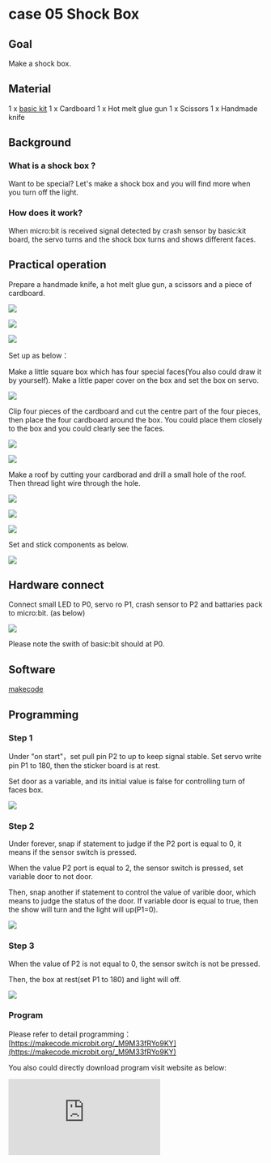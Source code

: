 ﻿# case 05 Shock Box

## Goal


 Make a shock box.

## Material

1 x [basic kit](https://shop.elecfreaks.com/products/elecfreaks-micro-bit-beginner-basic-kit-without-micro-bit-board?_pos=1&_sid=b2a4954fa&_ss=r)
 1 x Cardboard
 1 x Hot melt glue gun
 1 x Scissors
 1 x Handmade knife



## Background

### What is a shock box ?

 Want to be special? Let's make a shock box and you will find more when you turn off the light.

### How does it work?

 When micro:bit is received signal detected by crash sensor by basic:kit board, the servo turns and the shock box turns and shows different faces.


## Practical operation

Prepare a handmade knife, a hot melt glue gun, a scissors and a piece of cardboard.

![](https://wiki-media-ef.oss-cn-hongkong.aliyuncs.com//images/5fTCOyS.jpg)

![](https://wiki-media-ef.oss-cn-hongkong.aliyuncs.com//images/OsrstYv.jpg)

![](https://wiki-media-ef.oss-cn-hongkong.aliyuncs.com//images/t6A0IwP.jpg)

Set up as below：

Make a little square box which has four special faces(You also could draw it by yourself). Make a little paper cover on the box and set the box on servo.

![](https://wiki-media-ef.oss-cn-hongkong.aliyuncs.com//images/XUKaZuB.jpg)

Clip four pieces of the cardboard and cut the centre part of the four pieces, then place the four cardboard around the box. You could place them closely to the box and you could clearly see the faces.

![](https://wiki-media-ef.oss-cn-hongkong.aliyuncs.com//images/ZzkorKa.jpg)

![](https://wiki-media-ef.oss-cn-hongkong.aliyuncs.com//images/bhjsZG9.jpg)

Make a roof by cutting your cardborad and drill a small hole of the roof. Then thread light wire through the hole.

![](https://wiki-media-ef.oss-cn-hongkong.aliyuncs.com//images/EHVofkw.jpg)

![](https://wiki-media-ef.oss-cn-hongkong.aliyuncs.com//images/xp7iEj5.jpg)

![](https://wiki-media-ef.oss-cn-hongkong.aliyuncs.com//images/FwJVqmw.jpg)

Set and stick components as below.

![](https://wiki-media-ef.oss-cn-hongkong.aliyuncs.com//images/OJpRAKH.jpg)



## Hardware connect



Connect small LED to P0, servo ro P1, crash sensor to P2 and battaries pack to micro:bit. (as below)

![](https://wiki-media-ef.oss-cn-hongkong.aliyuncs.com//images/qIxyiCc.jpg)

Please note the swith of basic:bit should at P0.



## Software

[makecode](https://makecode.microbit.org/#)





## Programming

### Step 1

Under "on start"，set pull pin P2 to up to keep signal stable. Set servo write pin P1 to 180, then the sticker board is at rest.

Set door as a variable, and its initial value is false for controlling turn of faces box.

![](https://wiki-media-ef.oss-cn-hongkong.aliyuncs.com//images/XGUcluA.png)

### Step 2

Under forever, snap if statement to judge if the P2 port is equal to 0, it means if the sensor switch is pressed.

When the value P2 port is equal to 2, the sensor switch is pressed, set variable door to not door.

Then, snap another if statement to control the value of varible door, which means to judge the status of the door. If variable door is equal to true, then the show will turn and the light will up(P1=0).

![](https://wiki-media-ef.oss-cn-hongkong.aliyuncs.com//images/kcnU9rf.png)

### Step 3

When the value of P2 is not equal to 0, the sensor switch is not be pressed.

Then, the box at rest(set P1 to 180) and light will off.

![](https://wiki-media-ef.oss-cn-hongkong.aliyuncs.com//images/Q8LsMmq.png)




### Program

Please refer to detail programming：[https://makecode.microbit.org/_M9M33fRYo9KY](https://makecode.microbit.org/_M9M33fRYo9KY)

You also could directly download program visit website as below:

<div
    style={{
        position: 'relative',
        paddingBottom: '60%',
        overflow: 'hidden',
    }}
>
    <iframe
        src="https://makecode.microbit.org/_M9M33fRYo9KY"
        frameborder="0"
        sandbox="allow-popups allow-forms allow-scripts allow-same-origin"
        style={{
            position: 'absolute',
            width: '100%',
            height: '100%',
        }}
    />
</div>

## Result

Press the crash module, the box turns and shows different faces

![](https://wiki-media-ef.oss-cn-hongkong.aliyuncs.com//images/g0CMLx6.gif)

## Think

How to make the faces box turns face by face ?

## Questions



## More Information
